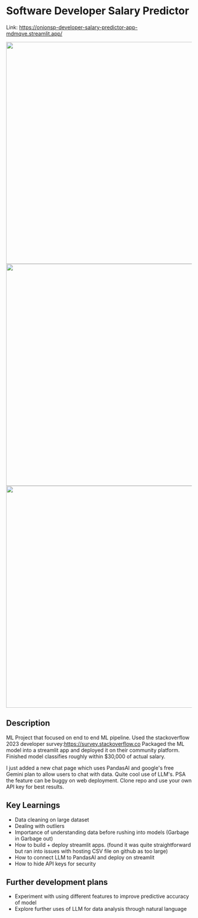# Software Developer Salary Predictor
Link: https://onionsp-developer-salary-predictor-app-mdmqve.streamlit.app/

<img src="https://github.com/onionsp/Developer-Salary-Predictor/blob/main/Screenshots/Screenshot%202024-07-14%20at%207.53.49%E2%80%AFPM.png" width="600">
<img src="https://github.com/onionsp/Developer-Salary-Predictor/blob/main/Screenshots/Screenshot%202024-07-14%20at%207.53.59%E2%80%AFPM.png" width="600">
<img src="https://github.com/onionsp/Developer-Salary-Predictor/blob/main/Screenshots/Screenshot%202024-07-14%20at%207.54.06%E2%80%AFPM.png" width="600">


## Description

ML Project that focused on end to end ML pipeline. Used the stackoverflow 2023 developer survey:https://survey.stackoverflow.co
Packaged the ML model into a streamlit app and deployed it on their community platform. 
Finished model classifies roughly within $30,000 of actual salary.

I just added a new chat page which uses PandasAI and google's free Gemini plan to allow users to chat with data. Quite cool use of LLM's. 
PSA the feature can be buggy on web deployment. Clone repo and use your own API key for best results.

## Key Learnings
- Data cleaning on large dataset
- Dealing with outliers
- Importance of understanding data before rushing into models (Garbage in Garbage out)
- How to build + deploy streamlit apps. (found it was quite straightforward but ran into issues with hosting CSV file on github as too large)
- How to connect LLM to PandasAI and deploy on streamlit
- How to hide API keys for security
## Further development plans
- Experiment with using different features to improve predictive accuracy of model
- Explore further uses of LLM for data analysis through natural language
